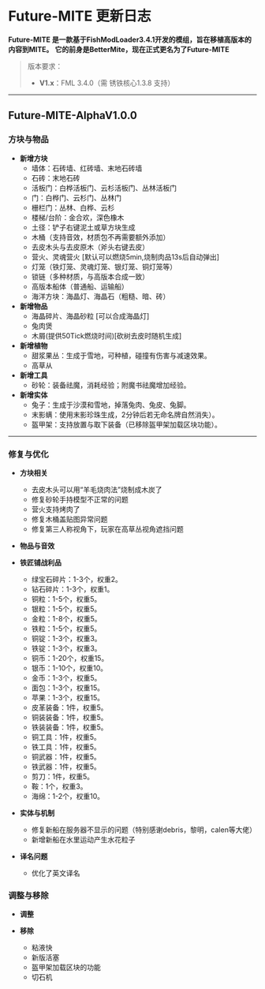 # Future-MITE 更新日志
**Future-MITE 是一款基于FishModLoader3.4.1开发的模组，旨在移植高版本的内容到MITE。**
**它的前身是BetterMite，现在正式更名为了Future-MITE**
> 版本要求：
> - **V1.x**：FML 3.4.0（需 锈铁核心1.3.8 支持）

---

## Future-MITE-AlphaV1.0.0
### 方块与物品
- **新增方块**
  - 墙体：石砖墙、红砖墙、末地石砖墙
  - 石砖：末地石砖
  - 活板门：白桦活板门、云杉活板门、丛林活板门
  - 门：白桦门、云杉门、丛林门
  - 栅栏门：丛林、白桦、云杉
  - 楼梯/台阶：金合欢，深色橡木
  - 土径：铲子右键泥土或草方块生成
  - 木桶（支持音效，材质包不再需要额外添加）
  - 去皮木头与去皮原木（斧头右键去皮）
  - 营火、灵魂营火 [默认可以燃烧5min,烧制肉品13s后自动弹出]
  - 灯笼（铁灯笼、灵魂灯笼、银灯笼、铜灯笼等）
  - 锁链（多种材质，与高版本合成一致）
  - 高版本船体（普通船、运输船）
  - 海洋方块：海晶灯、海晶石（粗糙、暗、砖）
- **新增物品**
  - 海晶碎片、海晶砂粒 [可以合成海晶灯]
  - 兔肉煲
  - 木屑(提供50Tick燃烧时间)[砍树去皮时随机生成]
- **新增植物**
  - 甜浆果丛：生成于雪地，可种植，碰撞有伤害与减速效果。
  - 高草从
- **新增工具**
  - 砂轮：装备祛魔，消耗经验；附魔书祛魔增加经验。
- **新增实体**
  - 兔子：生成于沙漠和雪地，掉落兔肉、兔皮、兔脚。
  - 末影螨：使用末影珍珠生成，2分钟后若无命名牌自然消失）。
  - 盔甲架：支持放置与取下装备（已移除盔甲架加载区块功能）。
---

### 修复与优化
- **方块相关**
  - 去皮木头可以用“羊毛烧肉法”烧制成木炭了
  - 修复砂轮手持模型不正常的问题
  - 营火支持烤肉了
  - 修复木桶盖贴图异常问题
  - 修复第三人称视角下，玩家在高草丛视角遮挡问题

- **物品与音效**

- **铁匠铺战利品**
  - 绿宝石碎片：1-3个，权重2。
  - 钻石碎片：1-3个，权重1。
  - 铜粒：1-5个，权重5。
  - 银粒：1-5个，权重5。
  - 金粒：1-8个，权重5。
  - 铁粒：1-5个，权重5。
  - 铜锭：1-3个，权重3。
  - 铁锭：1-3个，权重3。
  - 铜币：1-20个，权重15。
  - 银币：1-10个，权重10。
  - 金币：1-3个，权重5。
  - 面包：1-3个，权重15。
  - 苹果：1-3个，权重15。
  - 皮革装备：1件，权重5。
  - 铜装装备：1件，权重5。
  - 铁装装备：1件，权重5。
  - 铜工具：1件，权重5。
  - 铁工具：1件，权重5。
  - 铜武器：1件，权重5。
  - 铁武器：1件，权重5。
  - 剪刀：1件，权重5。
  - 鞍：1个，权重3。
  - 海绵：1-2个，权重10。


- **实体与机制**
  - 修复新船在服务器不显示的问题（特别感谢debris，黎明，calen等大佬）
  - 新增新船在水里运动产生水花粒子

- **译名问题**
  - 优化了英文译名

### 调整与移除
- **调整**

- **移除**
  - 粘液快
  - 新版活塞
  - 盔甲架加载区块的功能
  - 切石机
